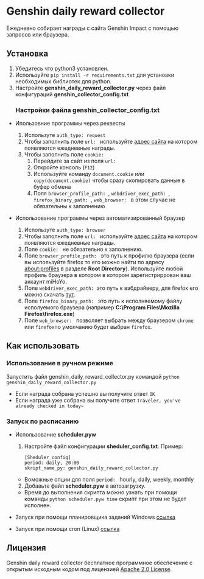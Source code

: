 ﻿Genshin daily reward collector
===
Ежедневно собирает награды с сайта Genshin Impact с помощью запросов или браузера.

Установка
---
1. Убедитесь что python3 установлен.
 1. Используйте `pip install -r requirements.txt` для установки
    необходимых библиотек для python.
1. Настройте **genshin_daily_reward_collector.py** через файл
    конфигураций **genshin_collector_config.txt**
    ### Настройки файла genshin_collector_config.txt
 +  Ипользовние программы через реквесты
	 1. Используте `auth_type: request`
	 2. Чтобы заполнить поле `url: ` используйте [адрес сайта](https://webstatic-sea.mihoyo.com/ys/event/signin-sea/index.html?act_id=e202102251931481&lang=en-us) на котором появляются ежедневные награды.
	 3. Чтобы заполнить поле `cookie: `
		 1. Перейдите за сайт из поля  `url: `
		 2. Откройте консоль (`F12`)
		 3. Используйте команду `document.cookie` или `copy(document.cookie)` чтобы сразу скопировать данные в буфер обмена
		 4. Поля `browser_profile_path: `, `webdriver_exec_path: `, `firefox_binary_path: `, `web_browser: ` в этом случае не обязательны к заполнению
 
 + Использование программы через автоматизированный браузер
	 1. Используте `auth_type: browser`
	 2.  Чтобы заполнить поле `url: ` используйте [адрес сайта](https://webstatic-sea.mihoyo.com/ys/event/signin-sea/index.html?act_id=e202102251931481&lang=en-us) на котором появляются ежедневные награды.
	 3. Поле `cookie: ` не обязательно к заполнению.
	 4. Поле `browser_profile_path: ` это путь к профилю браузера (если вы используйте firefox то его можно найти по адресу [about:profiles](about:profiles) в разделе **Root Directory**). Используйте любой профиль  браузера в котором в котором зарегистриррован ваш аккаунт miHoYo.
	 5. Поле `webdriver_exec_path: `это путь к вэбдрайверу, для firefox его можно скачать [тут](https://github.com/mozilla/geckodriver/releases/tag/v0.29.1).
	 6. Поле `firefox_binary_path: ` это путь к исполняемому файлу исполуемого браузера (например **C:\\Program Files\\Mozilla Firefox\\firefox.exe**)
	 7. Поле `web_browser: `  позволяет выбрать между браузером `chrome` или `firefox`по умолчанию будет выбран `firefox`.
	  


Как использовать
---
### Использование в ручном режиме

Запустить файл genshin_daily_reward_collector.py командой `python genshin_daily_reward_collector.py `
- Если награда собрана успешно вы получите ответ `OK`
- Если награда уже собрана вы получите ответ `Traveler, you've already checked in today~`

### Запуск по расписанию

- Использование **sсheduler.pyw**
	1.  Настройте файл конфигурации **sheduler_config.txt**.
		Пример:

			[Sheduler_config]
			period: daily, 20:00
			skript_name_py: genshin_daily_reward_collector.py 
	

	- Воможные опции для поля `period: ` hourly, daily, weekly, monthly
		
	2. Добавьте файл **sсheduler.pyw** в автозагрузку.
	- Время до выполнения скрипта можно узнать при помощи команды `python sсheduler.pyw time` скрипт при этом не будет исполнен.


- Запуск при помощи планировщика заданий Windows [ссылка](https://remontka.pro/windows-task-scheduler/)
- Запуск при помощи cron (Linux) [ссылка](https://www.nic.ru/help/planirovshik-cron-zapusk-programm-po-raspisaniyu_6791.html)


Лицензия
---
Genshin daily reward collector бесплатное программное обеспечение с открытым исходным кодом под лицензией [Apache 2.0 License](https://github.com/create-go-app/cli/blob/master/LICENSE).
